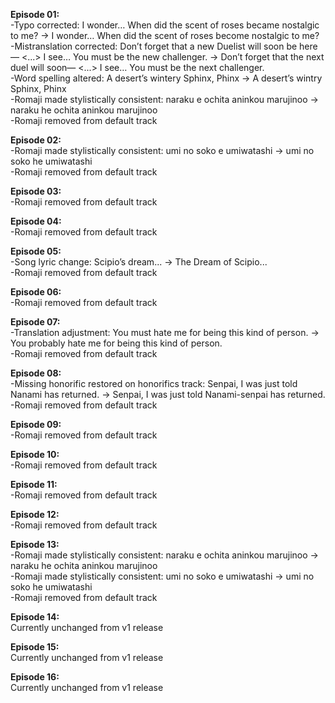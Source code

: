 **Episode 01:**  
-Typo corrected: I wonder… When did the scent of roses became nostalgic to me? -> I wonder… When did the scent of roses become nostalgic to me?  
-Mistranslation corrected: Don’t forget that a new Duelist will soon be here— <...> I see… You must be the new challenger. -> Don’t forget that the next duel will soon— <...> I see… You must be the next challenger.  
-Word spelling altered: A desert’s wintery Sphinx, Phinx -> A desert’s wintry Sphinx, Phinx  
-Romaji made stylistically consistent: naraku e ochita aninkou marujinoo -> naraku he ochita aninkou marujinoo  
-Romaji removed from default track

**Episode 02:**  
-Romaji made stylistically consistent: umi no soko e umiwatashi -> umi no soko he umiwatashi  
-Romaji removed from default track

**Episode 03:**  
-Romaji removed from default track

**Episode 04:**  
-Romaji removed from default track

**Episode 05:**  
-Song lyric change: Scipio’s dream... -> The Dream of Scipio...  
-Romaji removed from default track

**Episode 06:**  
-Romaji removed from default track

**Episode 07:**  
-Translation adjustment: You must hate me for being this kind of person. -> You probably hate me for being this kind of person.  
-Romaji removed from default track

**Episode 08:**  
-Missing honorific restored on honorifics track: Senpai, I was just told Nanami has returned. -> Senpai, I was just told Nanami-senpai has returned.  
-Romaji removed from default track

**Episode 09:**  
-Romaji removed from default track

**Episode 10:**  
-Romaji removed from default track

**Episode 11:**  
-Romaji removed from default track

**Episode 12:**  
-Romaji removed from default track

**Episode 13:**  
-Romaji made stylistically consistent: naraku e ochita aninkou marujinoo -> naraku he ochita aninkou marujinoo  
-Romaji made stylistically consistent: umi no soko e umiwatashi -> umi no soko he umiwatashi  
-Romaji removed from default track

**Episode 14:**  
Currently unchanged from v1 release

**Episode 15:**  
Currently unchanged from v1 release

**Episode 16:**  
Currently unchanged from v1 release
